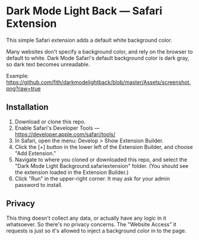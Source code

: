 # Dark Mode Light Back — Safari Extension

This simple Safari extension adds a default white background color.

Many websites don't specify a background color, and rely on the browser to default to white. 
Dark Mode Safari's default background color is dark gray, so dark text becomes unreadable.

Example: https://github.com/fith/darkmodelightback/blob/master/Assets/screenshot.png?raw=true

## Installation

1. Download or clone this repo.
2. Enable Safari's Developer Tools — https://developer.apple.com/safari/tools/
3. In Safari, open the menu: Develop > Show Extension Builder.
4. Click the [+] button in the lower left of the Extension Builder, and choose "Add Extension."
5. Navigate to where you cloned or downloaded this repo, and select the "Dark Mode Light Background.safariextension" folder. 
(You should see the extension loaded in the Extension Builder.)
6. Click "Run" in the upper-right corner. It may ask for your admin password to install.


## Privacy

This thing doesn't collect any data, or actually have any logic in it whatsoever. So there's no privacy concerns. The "Website Access" it requests is just so it's allowed to inject a background color in to the page.
